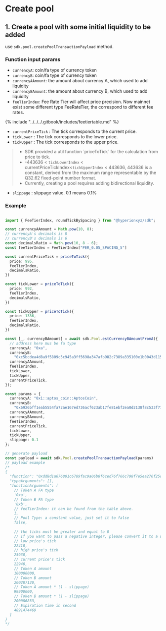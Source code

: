 # Create pool

## 1. Create a pool with some initial liquidity to be added

use `sdk.pool.createPoolTransactionPayload` method.

### Function input params

* `currencyA`:  coin/fa type of currency token
* `currencyB`:  coin/fa type of currency token
* `currencyAAmount`: the amount about currency A, which used to add liquidity
* `currencyBAmount`: the amount about currency B, which used to add liquidity
* `feeTierIndex`: Fee Rate Tier will affect price precision. Now mainnet exist some different type FeeRateTier, the correspond to different fee rates.

{% include "../../../.gitbook/includes/feetiertable.md" %}

* `currentPriceTick` :  The tick corresponds to the current price.
* `tickLower` :  The tick corresponds to the lower price.
* `tickUpper` :  The tick corresponds to the upper price.

> - SDK provided a util function \`priceToTick\` for the calculation from price to tick.
> - -443636 < `tickLowerIndex` < currentPriceTickIndex<`tickUpperIndex` < 443636, 443636 is a constant, derived from the maximum range representable by the Q32.62 fixed-point number format.
> - Currently, creating a pool requires adding bidirectional liquidity.

* `slippage` :  slippage value. 0.1 means 0.1%

### Example

```typescript

import { FeeTierIndex, roundTickBySpacing } from "@hyperionxyz/sdk";

const currencyAAmount = Math.pow(10, 8);
// currencyA's decimals is 8
// currencyB's decimals is 6
const decimalsRatio = Math.pow(10, 8 - 6);
const feeTierIndex = FeeTierIndex["PER_0.05_SPACING_5"]

const currentPriceTick = priceToTick({
  price: 995,
  feeTierIndex,
  decimalsRatio,
})

const tickLower = priceToTick({
  price: 992,
  feeTierIndex,
  decimalsRatio,
})

const tickUpper = priceToTick({
  price: 1336,
  feeTierIndex,
  decimalsRatio,
})

const [_, currencyBAmount] = await sdk.Pool.estCurrencyBAmountFromA({
  // address here mus be fa type
  currencyA: "0xa",
  currencyB:
    "0xc5bcdea4d8a9f5809c5c945a3ff5698a347afb982c7389a335100e1b0043d115",
  currencyAAmount,
  feeTierIndex,
  tickLower,
  tickUpper,
  currentPriceTick,
});

const params = {
  currencyA: "0x1::aptos_coin::AptosCoin",
  currencyB:
    "0x6926bff1eab5554fa72ae167ed736acf623ab17fe81ebf2ea0d2138f8c533f77::type::T",
  currencyAAmount,
  currencyBAmount,
  feeTierIndex,
  currentPriceTick,
  tickLower,
  tickUpper,
  slippage: 0.1
};

// generate payload
const payload = await sdk.Pool.createPoolTransactionPayload(params)
// payload example
/*
{
  "function": "0xdd8d1a676801c6789fac9a06b8f6ced76f766c798f7e5ea276f25d80b9aa0af0::router_adapter::create_liquidity_entry",
  "typeArguments": [],
  "functionArguments": [
    // Token A FA type
    '0xa',
    // Token B FA type
    '0xb',
    // feeTierIndex: it can be found from the table above.
    1,
    // Pool Type: a constant value, just set it to false
    false,
    
    // the ticks must be greater and equal to 0
    // If you want to pass a negative integer, please convert it to a unsigned integer.
    // low price's tick
    22410,
    // high price's tick
    25930,
    // current price's tick
    22940,
    // Token A amount
    100000000,
    // Token B amount
    200287120,
    // Token A amount * (1 - slippage)
    99900000,
    // Token B amount * (1 - slippage)
    200086833,
    // Expiration time in second
    4891474469
  ]
}
*/
```





